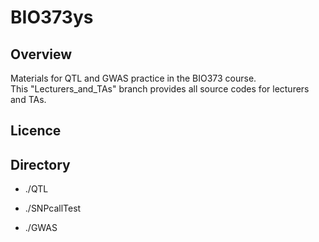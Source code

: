 # BIO373ys
## Overview  
Materials for QTL and GWAS practice in the BIO373 course.  
This "Lecturers_and_TAs" branch provides all source codes for lecturers and TAs.   

## Licence  

## Directory  
- ./QTL  

- ./SNPcallTest  

- ./GWAS  


